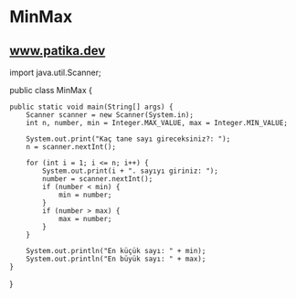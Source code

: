 # MinMax
www.patika.dev
--------------


import java.util.Scanner;

public class MinMax {

	public static void main(String[] args) {
	    Scanner scanner = new Scanner(System.in);
	    int n, number, min = Integer.MAX_VALUE, max = Integer.MIN_VALUE;

	    System.out.print("Kaç tane sayı gireceksiniz?: ");
	    n = scanner.nextInt();

	    for (int i = 1; i <= n; i++) {
	        System.out.print(i + ". sayıyı giriniz: ");
	        number = scanner.nextInt();
	        if (number < min) {
	            min = number;
	        }
	        if (number > max) {
	            max = number;
	        }
	    }

	    System.out.println("En küçük sayı: " + min);
	    System.out.println("En büyük sayı: " + max);
	}

	
}
